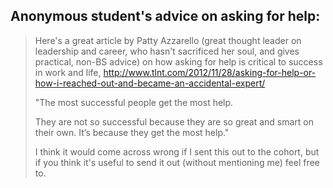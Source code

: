 ## Anonymous student's advice on asking for help:

> Here's a great article by Patty Azzarello (great thought leader on leadership and career, who hasn't sacrificed her soul, and gives practical, non-BS advice) on how asking for help is critical to success in work and life, http://www.tlnt.com/2012/11/28/asking-for-help-or-how-i-reached-out-and-became-an-accidental-expert/
>
> "The most successful people get the most help.
>
> They are not so successful because they are so great and smart on their own. It’s because they get the most help."
>
> I think it would come across wrong if I sent this out to the cohort, but if you think it's useful to send it out (without mentioning me) feel free to.

